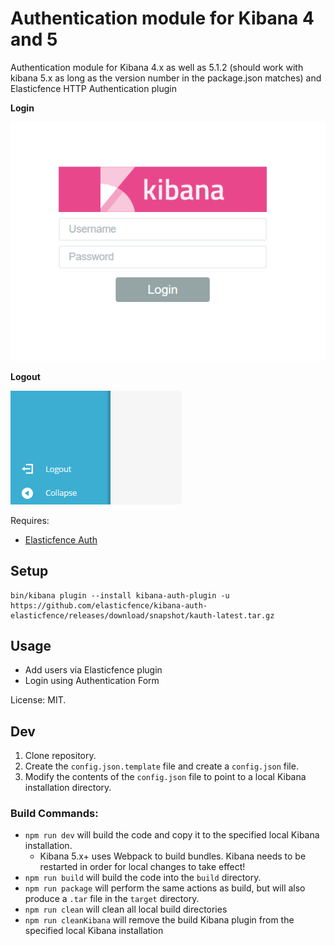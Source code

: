 Authentication module for Kibana 4 and 5
==================================
Authentication module for Kibana 4.x as well as 5.1.2 (should work with kibana 5.x as long as the version number in the package.json matches) and Elasticfence HTTP Authentication plugin

**Login**

<img src="https://raw.githubusercontent.com/ryanlutgen/kibana-auth-elasticfence/6057d8154da438db8da2064e728e338ad9a5898a/KibanaLogin.PNG"/>

**Logout**

<img src="https://raw.githubusercontent.com/ryanlutgen/kibana-auth-elasticfence/6057d8154da438db8da2064e728e338ad9a5898a/KibanaLogout.PNG"/>

Requires:

* [Elasticfence Auth](https://github.com/elasticfence/elasticsearch-http-user-auth)


## Setup
```
bin/kibana plugin --install kibana-auth-plugin -u https://github.com/elasticfence/kibana-auth-elasticfence/releases/download/snapshot/kauth-latest.tar.gz
```

## Usage

* Add users via Elasticfence plugin
* Login using Authentication Form

License: MIT.

## Dev

1. Clone repository.
2. Create the `config.json.template` file and create a `config.json` file.
3. Modify the contents of the `config.json` file to point to a local Kibana installation directory.

### Build Commands:

- `npm run dev` will build the code and copy it to the specified local Kibana installation.
    - Kibana 5.x+ uses Webpack to build bundles.  Kibana needs to be restarted in order for local changes to take effect!
- `npm run build` will build the code into the `build` directory.
- `npm run package` will perform the same actions as build, but will also produce a `.tar` file in the `target` directory.
- `npm run clean` will clean all local build directories
- `npm run cleanKibana` will remove the build Kibana plugin from the specified local Kibana installation
